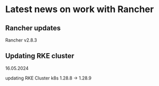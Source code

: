 # Latest news on work with Rancher

## Rancher updates

Rancher v2.8.3


## Updating RKE cluster

16.05.2024

updating RKE Cluster k8s 1.28.8 -> 1.28.9




